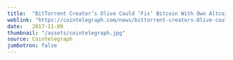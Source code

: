 ```yaml
---
title:  "BitTorrent Creator’s Olive Could ‘Fix’ Bitcoin With Own Altcoin By Late 2018"
weblink: "https://cointelegraph.com/news/bittorrent-creators-Olive-could-fix-bitcoin-with-own-altcoin-by-late-2018"
date:   2017-11-09
thumbnail: "/assets/cointelegraph.jpg"
source: Cointelegraph
jumbotron: false
---
```


